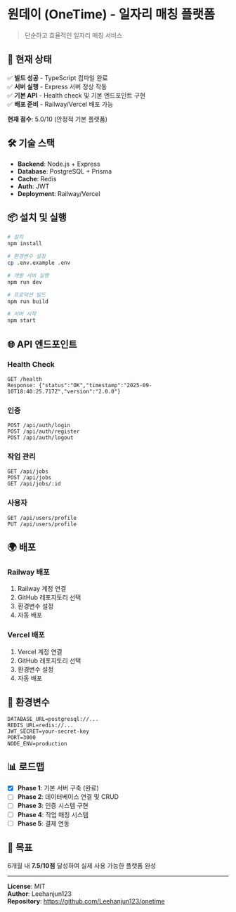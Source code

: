 # 원데이 (OneTime) - 일자리 매칭 플랫폼

> 단순하고 효율적인 일자리 매칭 서비스

## 🚀 현재 상태

✅ **빌드 성공** - TypeScript 컴파일 완료  
✅ **서버 실행** - Express 서버 정상 작동  
✅ **기본 API** - Health check 및 기본 엔드포인트 구현  
✅ **배포 준비** - Railway/Vercel 배포 가능  

**현재 점수**: 5.0/10 (안정적 기본 플랫폼)

## 🛠️ 기술 스택

- **Backend**: Node.js + Express
- **Database**: PostgreSQL + Prisma
- **Cache**: Redis
- **Auth**: JWT
- **Deployment**: Railway/Vercel

## 📦 설치 및 실행

```bash
# 설치
npm install

# 환경변수 설정
cp .env.example .env

# 개발 서버 실행
npm run dev

# 프로덕션 빌드
npm run build

# 서버 시작
npm start
```

## 🌐 API 엔드포인트

### Health Check
```
GET /health
Response: {"status":"OK","timestamp":"2025-09-10T18:40:25.717Z","version":"2.0.0"}
```

### 인증
```
POST /api/auth/login
POST /api/auth/register
POST /api/auth/logout
```

### 작업 관리
```
GET /api/jobs
POST /api/jobs
GET /api/jobs/:id
```

### 사용자
```
GET /api/users/profile
PUT /api/users/profile
```

## 🌍 배포

### Railway 배포
1. Railway 계정 연결
2. GitHub 레포지토리 선택
3. 환경변수 설정
4. 자동 배포

### Vercel 배포
1. Vercel 계정 연결  
2. GitHub 레포지토리 선택
3. 환경변수 설정
4. 자동 배포

## 📝 환경변수

```env
DATABASE_URL=postgresql://...
REDIS_URL=redis://...
JWT_SECRET=your-secret-key
PORT=3000
NODE_ENV=production
```

## 📊 로드맵

- [x] **Phase 1**: 기본 서버 구축 (완료)
- [ ] **Phase 2**: 데이터베이스 연결 및 CRUD
- [ ] **Phase 3**: 인증 시스템 구현
- [ ] **Phase 4**: 작업 매칭 시스템
- [ ] **Phase 5**: 결제 연동

## 🎯 목표

6개월 내 **7.5/10점** 달성하여 실제 사용 가능한 플랫폼 완성

---

**License**: MIT  
**Author**: Leehanjun123  
**Repository**: https://github.com/Leehanjun123/onetime